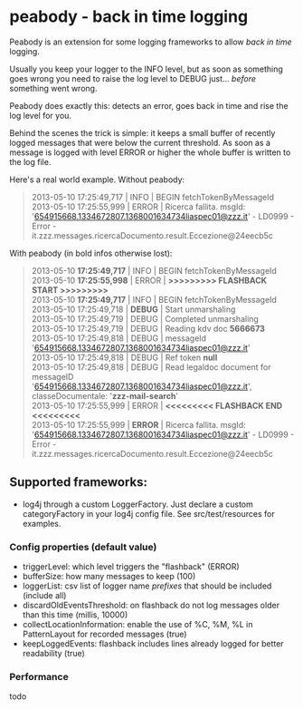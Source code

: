 peabody - back in time logging
=======

Peabody is an extension for some logging frameworks to allow *back in time* logging.

Usually you keep your logger to the INFO level, but as soon as something goes wrong 
you need to raise the log level to DEBUG just... *before* something went wrong.

Peabody does exactly this: detects an error, goes back in time and rise the log 
level for you.

Behind the scenes the trick is simple: it keeps a small buffer of recently logged messages
that were below the current threshold. As soon as a message is logged with level ERROR
or higher the whole buffer is written to the log file.

Here's a real world example. Without peabody:

> 2013-05-10 17:25:49,717 | INFO  |  BEGIN fetchTokenByMessageId  
2013-05-10 17:25:55,999 | ERROR |  Ricerca fallita. msgId: '<654915668.1334672807.1368001634734liaspec01@zzz.it>' - LD0999 - Error - it.zzz.messages.ricercaDocumento.result.Eccezione@24eecb5c  

With peabody (in bold infos otherwise lost):

> 2013-05-10 **17:25:49,717** | INFO  |  BEGIN fetchTokenByMessageId  
2013-05-10 **17:25:55,998** | ERROR |  **>>>>>>>>> FLASHBACK START >>>>>>>>>**  
2013-05-10 **17:25:49,717** | INFO  |  BEGIN fetchTokenByMessageId  
2013-05-10 17:25:49,718 | **DEBUG** |  Start unmarshaling  
2013-05-10 17:25:49,719 | DEBUG |  Completed unmarshaling  
2013-05-10 17:25:49,719 | DEBUG |  Reading kdv doc **5666673**  
2013-05-10 17:25:49,818 | DEBUG |  messageId '<654915668.1334672807.1368001634734liaspec01@zzz.it>'  
2013-05-10 17:25:49,818 | DEBUG |  Ref token **null**  
2013-05-10 17:25:49,818 | DEBUG |  Read legaldoc document for messageID  '<654915668.1334672807.1368001634734liaspec01@zzz.it>', classeDocumentale: '**zzz-mail-search**'  
2013-05-10 17:25:55,999 | ERROR |  **<<<<<<<<<  FLASHBACK END  <<<<<<<<<**  
2013-05-10 17:25:55,999 | **ERROR** |  Ricerca fallita. msgId:  '<654915668.1334672807.1368001634734liaspec01@zzz.it>' - LD0999 - Error - it.zzz.messages.ricercaDocumento.result.Eccezione@24eecb5c  

## Supported frameworks:

- log4j through a custom LoggerFactory. Just declare a custom categoryFactory in your log4j config file. See src/test/resources for examples.

### Config properties (default value)

* triggerLevel: which level triggers the "flashback" (ERROR)
* bufferSize: how many messages to keep (100)
* loggerList: csv list of logger name *prefixes* that should be included (include all)
* discardOldEventsThreshold: on flashback do not log messages older than this time (millis, 10000)
* collectLocationInformation: enable the use of %C, %M, %L in PatternLayout for recorded messages (true)
* keepLoggedEvents: flashback includes lines already logged for better readability (true)

### Performance

todo

